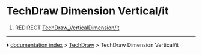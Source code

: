 # TechDraw Dimension Vertical/it
1.  REDIRECT [TechDraw_VerticalDimension/it](TechDraw_VerticalDimension/it.md)



---
⏵ [documentation index](../README.md) > [TechDraw](TechDraw_Workbench.md) > TechDraw Dimension Vertical/it
